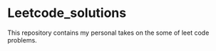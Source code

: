 # Leetcode_solutions 
This repository contains my personal takes on the some of leet code problems.
 